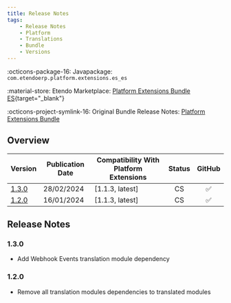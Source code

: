 ```yaml
---
title: Release Notes
tags:
    - Release Notes
    - Platform
    - Translations
    - Bundle
    - Versions
---
```


:octicons-package-16: Javapackage: `com.etendoerp.platform.extensions.es_es`

:material-store: Etendo Marketplace:  [Platform Extensions Bundle ES](https://marketplace.etendo.cloud/?#/product-details?module=3789DBA46FC54FDF96CD7D298203A3E9){target="_blank"}

:octicons-project-symlink-16: Original Bundle Release Notes: [Platform Extensions Bundle](/whats-new/release-notes/etendo-classic/bundles/platform-extensions/release-notes/)

## Overview

| Version | Publication Date | Compatibility With Platform Extensions | Status | GitHub |
| ---     |       ---        |                  ---                    | :----: | :----: |
| [1.3.0](#130) | 28/02/2024 | [1.1.3, latest] | CS | :white_check_mark: |
| [1.2.0](#120) | 16/01/2024 | [1.1.3, latest] | CS | :white_check_mark: |

## Release Notes
### 1.3.0
- Add Webhook Events translation module dependency
### 1.2.0
- Remove all translation modules dependencies to translated modules